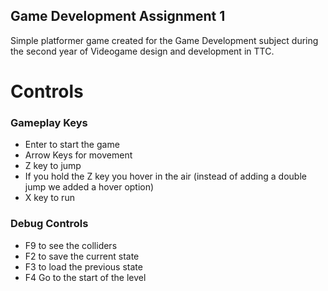 ## Game Development Assignment 1
Simple platformer game created for the Game Development subject during the second year of Videogame design and development in TTC. 

# Controls
### Gameplay Keys
* Enter to start the game
* Arrow Keys for movement
* Z key to jump
* If you hold the Z key you hover in the air (instead of adding a double jump we added a hover option)
* X key to run
### Debug Controls
* F9 to see the colliders
* F2 to save the current state
* F3 to load the previous state
* F4 Go to the start of the level
  
